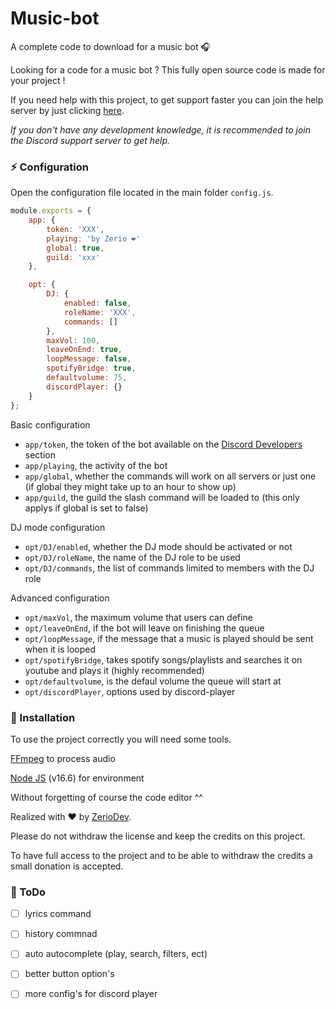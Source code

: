 # Music-bot

A complete code to download for a music bot 🎧

Looking for a code for a music bot ? This fully open source code is made for your project !

If you need help with this project, to get support faster you can join the help server by just clicking [here](https://discord.gg/5cGSYV8ZZj).

*If you don't have any development knowledge, it is recommended to join the Discord support server to get help.*

### ⚡ Configuration

Open the configuration file located in the main folder `config.js`.

```js
module.exports = {
    app: {
        token: 'XXX',
        playing: 'by Zerio ❤️'
        global: true,
        guild: 'xxx'
    },

    opt: {
        DJ: {
            enabled: false,
            roleName: 'XXX',
            commands: []
        },
        maxVol: 100,
        leaveOnEnd: true,
        loopMessage: false,
        spotifyBridge: true,
        defaultvolume: 75,
        discordPlayer: {}
    }
};
```

Basic configuration

- `app/token`, the token of the bot available on the [Discord Developers](https://discordapp.com/developers/applications) section
- `app/playing`, the activity of the bot
- `app/global`, whether the commands will work on all servers or just one (if global they might take up to an hour to show up)
- `app/guild`, the guild the slash command will be loaded to (this only applys if global is set to false)

DJ mode configuration

- `opt/DJ/enabled`, whether the DJ mode should be activated or not 
- `opt/DJ/roleName`, the name of the DJ role to be used
- `opt/DJ/commands`, the list of commands limited to members with the DJ role

Advanced configuration

- `opt/maxVol`, the maximum volume that users can define
- `opt/leaveOnEnd`,  if the bot will leave on finishing the queue
- `opt/loopMessage`, if the message that a music is played should be sent when it is looped
- `opt/spotifyBridge`, takes spotify songs/playlists and searches it on youtube and plays it (highly recommended)
- `opt/defaultvolume`, is the defaul volume the queue will start at
- `opt/discordPlayer`, options used by discord-player

### 📑 Installation

To use the project correctly you will need some tools.

[FFmpeg](https://www.ffmpeg.org) to process audio

[Node JS](https://nodejs.org/en/) (v16.6) for environment

Without forgetting of course the code editor ^^

Realized with ❤️ by [ZerioDev](https://github.com/ZerioDev).

Please do not withdraw the license and keep the credits on this project.

To have full access to the project and to be able to withdraw the credits a small donation is accepted. 

### 📝 ToDo 

- [ ] lyrics command

- [ ] history commnad

- [ ] auto autocomplete (play, search, filters, ect)

- [ ] better button option's

- [ ] more config's for discord player 